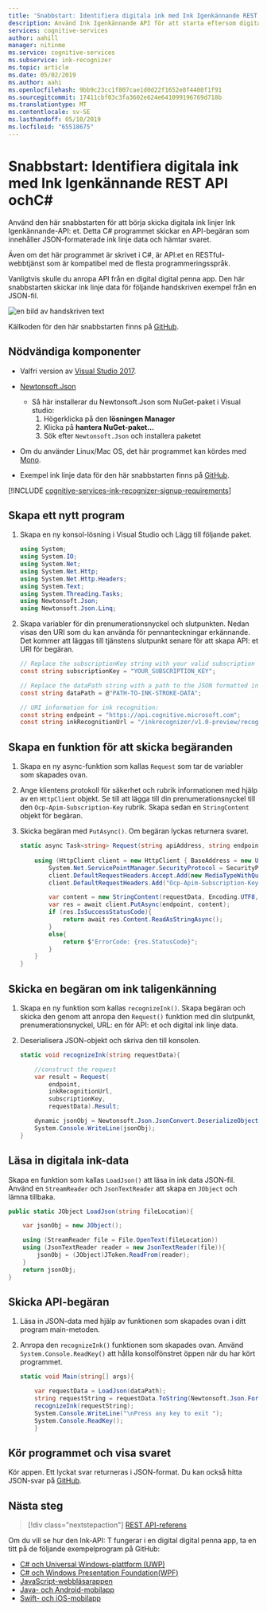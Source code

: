 ```yaml
---
title: 'Snabbstart: Identifiera digitala ink med Ink Igenkännande REST API ochC#'
description: Använd Ink Igenkännande API för att starta eftersom digitala ink linjer.
services: cognitive-services
author: aahill
manager: nitinme
ms.service: cognitive-services
ms.subservice: ink-recognizer
ms.topic: article
ms.date: 05/02/2019
ms.author: aahi
ms.openlocfilehash: 9bb9c23cc1f807cae1d0d22f1652e8f4408f1f91
ms.sourcegitcommit: 17411cbf03c3fa3602e624e641099196769d718b
ms.translationtype: MT
ms.contentlocale: sv-SE
ms.lasthandoff: 05/10/2019
ms.locfileid: "65518675"
---
```

# <a name="quickstart-recognize-digital-ink-with-the-ink-recognizer-rest-api-and-c"></a>Snabbstart: Identifiera digitala ink med Ink Igenkännande REST API ochC#

Använd den här snabbstarten för att börja skicka digitala ink linjer Ink Igenkännande-API: et. Detta C# programmet skickar en API-begäran som innehåller JSON-formaterade ink linje data och hämtar svaret.

Även om det här programmet är skrivet i C#, är API:et en RESTful-webbtjänst som är kompatibel med de flesta programmeringsspråk.

Vanligtvis skulle du anropa API från en digital digital penna app. Den här snabbstarten skickar ink linje data för följande handskriven exempel från en JSON-fil.

![en bild av handskriven text](../media/handwriting-sample.jpg)

Källkoden för den här snabbstarten finns på [GitHub](https://go.microsoft.com/fwlink/?linkid=2089502).

## <a name="prerequisites"></a>Nödvändiga komponenter

- Valfri version av [Visual Studio 2017](https://visualstudio.microsoft.com/downloads/).
- [Newtonsoft.Json](https://www.newtonsoft.com/json)
    - Så här installerar du Newtonsoft.Json som NuGet-paket i Visual studio:
        1. Högerklicka på den **lösningen Manager**
        2. Klicka på **hantera NuGet-paket...**
        3. Sök efter `Newtonsoft.Json` och installera paketet
- Om du använder Linux/Mac OS, det här programmet kan kördes med [Mono](https://www.mono-project.com/).

- Exempel ink linje data för den här snabbstarten finns på [GitHub](https://github.com/Azure-Samples/cognitive-services-REST-api-samples/blob/master/dotnet/InkRecognition/quickstart/example-ink-strokes.json).

[!INCLUDE [cognitive-services-ink-recognizer-signup-requirements](../../../../includes/cognitive-services-ink-recognizer-signup-requirements.md)]


## <a name="create-a-new-application"></a>Skapa ett nytt program

1. Skapa en ny konsol-lösning i Visual Studio och Lägg till följande paket. 

    ```csharp
    using System;
    using System.IO;
    using System.Net;
    using System.Net.Http;
    using System.Net.Http.Headers;
    using System.Text;
    using System.Threading.Tasks;
    using Newtonsoft.Json;
    using Newtonsoft.Json.Linq;
    ```

2. Skapa variabler för din prenumerationsnyckel och slutpunkten. Nedan visas den URI som du kan använda för pennanteckningar erkännande. Det kommer att läggas till tjänstens slutpunkt senare för att skapa API: et URl för begäran.

    ```csharp
    // Replace the subscriptionKey string with your valid subscription key.
    const string subscriptionKey = "YOUR_SUBSCRIPTION_KEY";

    // Replace the dataPath string with a path to the JSON formatted ink stroke data.
    const string dataPath = @"PATH-TO-INK-STROKE-DATA"; 

    // URI information for ink recognition:
    const string endpoint = "https://api.cognitive.microsoft.com";
    const string inkRecognitionUrl = "/inkrecognizer/v1.0-preview/recognize";
    ```

## <a name="create-a-function-to-send-requests"></a>Skapa en funktion för att skicka begäranden

1. Skapa en ny async-funktion som kallas `Request` som tar de variabler som skapades ovan.

2. Ange klientens protokoll för säkerhet och rubrik informationen med hjälp av en `HttpClient` objekt. Se till att lägga till din prenumerationsnyckel till den `Ocp-Apim-Subscription-Key` rubrik. Skapa sedan en `StringContent` objekt för begäran.
 
3. Skicka begäran med `PutAsync()`. Om begäran lyckas returnera svaret.  
    
    ```csharp
    static async Task<string> Request(string apiAddress, string endpoint, string subscriptionKey, string requestData){
        
        using (HttpClient client = new HttpClient { BaseAddress = new Uri(apiAddress) }){
            System.Net.ServicePointManager.SecurityProtocol = SecurityProtocolType.Tls12 | SecurityProtocolType.Tls11 | SecurityProtocolType.Tls;
            client.DefaultRequestHeaders.Accept.Add(new MediaTypeWithQualityHeaderValue("application/json"));
            client.DefaultRequestHeaders.Add("Ocp-Apim-Subscription-Key", subscriptionKey);

            var content = new StringContent(requestData, Encoding.UTF8, "application/json");
            var res = await client.PutAsync(endpoint, content);
            if (res.IsSuccessStatusCode){
                return await res.Content.ReadAsStringAsync();
            }
            else{
                return $"ErrorCode: {res.StatusCode}";
            }
        }
    }
    ```

## <a name="send-an-ink-recognition-request"></a>Skicka en begäran om ink taligenkänning

1. Skapa en ny funktion som kallas `recognizeInk()`. Skapa begäran och skicka den genom att anropa den `Request()` funktion med din slutpunkt, prenumerationsnyckel, URL: en för API: et och digital ink linje data.

2. Deserialisera JSON-objekt och skriva den till konsolen. 
    
    ```csharp
    static void recognizeInk(string requestData){

        //construct the request
        var result = Request(
            endpoint,
            inkRecognitionUrl,
            subscriptionKey,
            requestData).Result;

        dynamic jsonObj = Newtonsoft.Json.JsonConvert.DeserializeObject(result);
        System.Console.WriteLine(jsonObj);
    }
    ```

## <a name="load-your-digital-ink-data"></a>Läsa in digitala ink-data

Skapa en funktion som kallas `LoadJson()` att läsa in ink data JSON-fil. Använd en `StreamReader` och `JsonTextReader` att skapa en `JObject` och lämna tillbaka.
    
```csharp
public static JObject LoadJson(string fileLocation){

    var jsonObj = new JObject();

    using (StreamReader file = File.OpenText(fileLocation))
    using (JsonTextReader reader = new JsonTextReader(file)){
        jsonObj = (JObject)JToken.ReadFrom(reader);
    }
    return jsonObj;
}
```

## <a name="send-the-api-request"></a>Skicka API-begäran

1. Läsa in JSON-data med hjälp av funktionen som skapades ovan i ditt program main-metoden. 

2. Anropa den `recognizeInk()` funktionen som skapades ovan. Använd `System.Console.ReadKey()` att hålla konsolfönstret öppen när du har kört programmet.
    
    ```csharp
    static void Main(string[] args){

        var requestData = LoadJson(dataPath);
        string requestString = requestData.ToString(Newtonsoft.Json.Formatting.None);
        recognizeInk(requestString);
        System.Console.WriteLine("\nPress any key to exit ");
        System.Console.ReadKey();
        }
    ```

## <a name="run-the-application-and-view-the-response"></a>Kör programmet och visa svaret

Kör appen. Ett lyckat svar returneras i JSON-format. Du kan också hitta JSON-svar på [GitHub](https://github.com/Azure-Samples/cognitive-services-REST-api-samples/blob/master/dotnet/InkRecognition/quickstart/example-response.json).


## <a name="next-steps"></a>Nästa steg

> [!div class="nextstepaction"]
> [REST API-referens](https://go.microsoft.com/fwlink/?linkid=2089907)


Om du vill se hur den Ink-API: T fungerar i en digital digital penna app, ta en titt på de följande exempelprogram på GitHub:
* [C# och Universal Windows-plattform (UWP)](https://go.microsoft.com/fwlink/?linkid=2089803)  
* [C# och Windows Presentation Foundation(WPF)](https://go.microsoft.com/fwlink/?linkid=2089804)
* [JavaScript-webbläsarappen](https://go.microsoft.com/fwlink/?linkid=2089908)       
* [Java- och Android-mobilapp](https://go.microsoft.com/fwlink/?linkid=2089906)
* [Swift- och iOS-mobilapp](https://go.microsoft.com/fwlink/?linkid=2089805)
